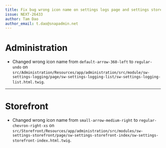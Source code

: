 ```yaml
---
title: Fix bug wrong icon name on settings logs page and settings storefront page
issue: NEXT-26433
author: Tam Dao
author_email: t.dao@snapadmin.net
---
```

# Administration
* Changed wrong icon name from `default-arrow-360-left` to `regular-undo` on `src/Administration/Resources/app/administration/src/module/sw-settings-logging/page/sw-settings-logging-list/sw-settings-logging-list.html.twig`.
___
# Storefront
* Changed wrong icon name from `small-arrow-medium-right` to `regular-chevron-right-xs` on `src/Storefront/Resources/app/administration/src/modules/sw-settings-storefront/page/sw-settings-storefront-index/sw-settings-storefront-index.html.twig`.
